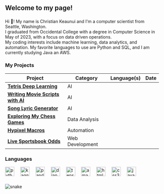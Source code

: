 <h2 align="left">Welcome to my page!</h2>

###
Hi 👋! My name is Christian Keaunui and I'm a computer scientist from Seattle, Washington.  
I graduated from Occidental College with a degree in Computer Science in May of 2023, with a focus on data driven operations.  
My coding interests include machine learning, data analytics, and automation. 
My favorite languages to use are Python and SQL, and I am currently studying Java an AWS.   

<h3>My Projects</h3>
<table>
  <thead>
    <tr>
      <th>Project</th>
      <th>Category</th>
      <th>Language(s)</th>
      <th>Date</th>
    </tr>
  </thead>
  <tbody>
    <tr>
      <td>
        <a href="https://github.com/ckeaunui/TetrisAI">
          <b>Tetris Deep Learning</b>
        </a>
      </td>
      <td>AI</td>
      <td></td>
      <td></td>
    </tr>
    <tr>
      <td>
        <a href="https://github.com/ckeaunui/NLP-Final-Project/blob/master/movie_script_parser.py">
          <b>Writing Movie Scripts with AI</b>
        </a>
      </td>
      <td>AI</td>
      <td></td>
      <td></td>
    </tr>
    <tr>
      <td>
        <a href="https://github.com/ckeaunui/Song_Lyric_Generator">
          <b>Song Lyric Generator</b>
        </a>
      </td>
      <td>AI</td>
      <td></td>
      <td></td>
    </tr>
    <tr>
      <td>
        <a href="https://github.com/ckeaunui/Chess-history">
          <b>Exploring My Chess Games</b>
        </a>
      </td>
      <td>Data Analysis</td>
      <td></td>
      <td></td>
    </tr>
    <tr>
      <td>
        <a href="https://github.com/ckeaunui/Hypixel_Macros">
          <b>Hypixel Macros</b>
        </a>
      </td>
      <td>Automation</td>
      <td></td>
      <td></td>
    </tr>
    <tr>
      <td>
        <a href="https://github.com/ckeaunui/sportsbook-final">
          <b>Live Sportsbook Odds</b>
        </a>
      </td>
      <td>Web Development</td>
      <td></td>
      <td></td>
    </tr>
    
  </tbody>
</table>


###
<h3>Languages</h3>

<div align="left">
  <img src="https://cdn.jsdelivr.net/gh/devicons/devicon/icons/python/python-original.svg" height="30" alt="python logo"  />
  <img width="12" />
  <img src="https://cdn.jsdelivr.net/gh/devicons/devicon/icons/kaggle/kaggle-original.svg" height="30" alt="kaggle logo"  />
  <img width="12" />
  <img src="https://cdn.jsdelivr.net/gh/devicons/devicon/icons/pandas/pandas-original.svg" height="30" alt="pandas logo"  />
  <img width="12" />
  <img src="https://cdn.jsdelivr.net/gh/devicons/devicon/icons/django/django-plain.svg" height="30" alt="django logo"  />
  <img width="12" />
  <img src="https://cdn.jsdelivr.net/gh/devicons/devicon/icons/tensorflow/tensorflow-original.svg" height="30" alt="tensorflow logo"  />
  <img width="12" />
  <img src="https://cdn.jsdelivr.net/gh/devicons/devicon/icons/amazonwebservices/amazonwebservices-original.svg" height="30" alt="amazonwebservices logo"  />
  <img width="12" />
  <img src="https://cdn.jsdelivr.net/gh/devicons/devicon/icons/html5/html5-original.svg" height="30" alt="html5 logo"  />
  <img width="12" />
  <img src="https://cdn.jsdelivr.net/gh/devicons/devicon/icons/css3/css3-original.svg" height="30" alt="css3 logo"  />
  <img width="12" />
  <img src="https://cdn.jsdelivr.net/gh/devicons/devicon/icons/javascript/javascript-original.svg" height="30" alt="javascript logo"  />
</div>

###

![snake](https://github.com/ckeaunui/ckeaunui/assets/47498710/e95f9290-61e7-457a-a6e5-33f9c30f0330)

###

